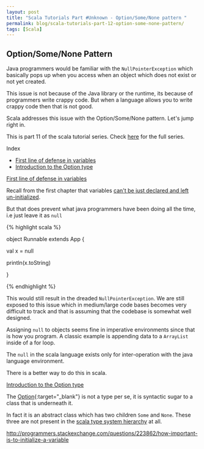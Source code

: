 ```yaml
---
layout: post
title: "Scala Tutorials Part #Unknown - Option/Some/None pattern "
permalink: blog/scala-tutorials-part-12-option-some-none-pattern/
tags: [Scala]
---
```


Option/Some/None Pattern 
--------------------------

Java programmers would be familiar with the `NullPointerException` which basically pops up when you access when an object which does not exist or not yet created.

This issue is not because of the Java library or the runtime, its because of programmers write crappy code. But when a language allows you to write crappy code then that
is not good.

Scala addresses this issue with the Option/Some/None pattern. Let's jump right in.

This is part 11 of the scala tutorial series. Check [here](/tags/#Scala) for the full series.

<i class="fa fa-list-ul fa-lg space-right"></i> Index

- [First line of defense in variables](#FirstLineDefense)
- [Introduction to the Option type](#Option)

<a name="FirstLineDefense"><u>First line of defense in variables</u></a>

Recall from the first chapter that variables [can't be just declared and left un-initialized](/blog/scala-tutorials-part-1-getting-started/#Initialize).

But that does prevent what java programmers have been doing all the time, i.e just leave it as `null`

{% highlight scala %}

object Runnable extends App {


  val x  = null

  println(x.toString)


}

{% endhighlight %}

This would still result in the dreaded `NullPointerException`. We are still exposed to this issue which in medium/large code bases becomes very difficult to track and that is
assuming that the codebase is somewhat well designed.

Assigning `null` to objects seems fine in imperative environments since that is how you program. A classic example is appending data to a `ArrayList` inside of a for loop.

The `null` in the scala language exists only for inter-operation with the java language environment.

There is a better way to do this in scala.

<a name="Option"><u>Introduction to the Option type</u></a>

The [Option](http://www.scala-lang.org/api/current/scala/Option.html){:target="_blank"} is not a type per se, it is syntactic sugar to a class that is underneath it.

In fact it is an abstract class which has two children `Some` and `None`. These three are not present in the 
[scala type system hierarchy](http://localhost:4000/blog/scala-tutorials-part-2-type-inference-in-scala/#ScalaTypes) at all.





http://programmers.stackexchange.com/questions/223862/how-important-is-to-initialize-a-variable

